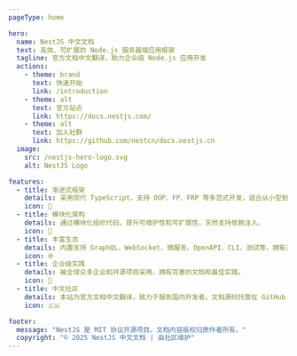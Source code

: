```yaml
---
pageType: home

hero:
  name: NestJS 中文文档
  text: 高效、可扩展的 Node.js 服务器端应用框架
  tagline: 官方文档中文翻译，助力企业级 Node.js 应用开发
  actions:
    - theme: brand
      text: 快速开始
      link: /introduction
    - theme: alt
      text: 官方站点
      link: https://docs.nestjs.com/
    - theme: alt
      text: 加入社群
      link: https://github.com/nestcn/docs.nestjs.cn
  image:
    src: /nestjs-hero-logo.svg
    alt: NestJS Logo

features:
  - title: 渐进式框架
    details: 采用现代 TypeScript，支持 OOP、FP、FRP 等多范式开发，适合从小型到大型项目。
    icon: 🚀
  - title: 模块化架构
    details: 通过模块化组织代码，提升可维护性和可扩展性，天然支持依赖注入。
    icon: 🧩
  - title: 丰富生态
    details: 内置支持 GraphQL、WebSocket、微服务、OpenAPI、CLI、测试等，拥有活跃社区。
    icon: 🌐
  - title: 企业级实践
    details: 被全球众多企业和开源项目采用，拥有完善的文档和最佳实践。
    icon: 🏢
  - title: 中文社区
    details: 本站为官方文档中文翻译，致力于服务国内开发者。文档源码托管在 GitHub（https://github.com/nestcn/docs.nestjs.cn），欢迎 Star 和贡献！
    icon: 🇨🇳

footer:
  message: "NestJS 是 MIT 协议开源项目。文档内容版权归原作者所有。"
  copyright: "© 2025 NestJS 中文文档 | 由社区维护"
---
```

